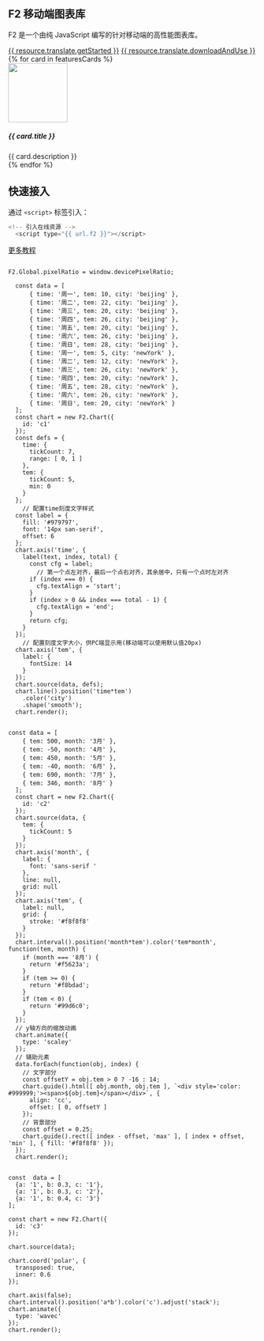 <!--
template: home
title: F2
keywords:
  - F2
  - Chart
  - 图表
  - 移动端
  - Mobile
  - H5
description: F2 是一个由纯 JavaScript 编写、强大、高性能的的语义化图表生成工具，它提供了一整套图形语法，可以让用户通过简单的语法搭建出无数种图表，是为移动端而准备的强大的可视化工具。
featuresCards:
  - img: ${assets}/image/home/features-simple.svg
    title: 极小
    description: 压缩后不到100k的代码，提供了几十种图表。
  - img: ${assets}/image/home/features-professional.svg
    title: 高性能
    description: 为移动端做了大量的性能优化，性能做到极致。
  - img: ${assets}/image/home/features-powerful.svg
    title: 强大扩展能力
    description: 任何图表，都可以基于图形语法灵活绘制，满足你无限的创意。
footer:
  isDark: true
resource:
  jsFiles:
    - ${url.f2}
-->

<section class="intro">
    <div class="container">
        <div class="header row">
            <div class="col-md-6">
                <h1>F2 移动端图表库</h1>
                <p class="main-info">F2 是一个由纯 JavaScript 编写的针对移动端的高性能图表库。</p>
                <a href="{{ products.g2.links.demo.href }}" class="btn btn-primary btn-lg btn-round-link">{{ resource.translate.getStarted }}</a>
                <a href="{{base}}zh-cn/g2/3.x/tutorial/download.html" class="btn btn-light border btn-lg btn-round-link">{{ resource.translate.downloadAndUse }}</a>
            </div>
            <div class="col-md-6 slick">
                <div id="commentsCarousel" class="carousel">
                    <div class="carousel-inner slick">
                        <div class="carousel-item active">
                          <canvas id="c1" style="width:500px;height:300px;"></canvas>
                        </div>
                        <div class="carousel-item">
                          <canvas id="c2" style="width:500px;height:300px;"></canvas>
                        </div>
                        <div class="carousel-item">
                          <canvas id="c3" style="width:500px;height:300px;"></canvas>
                        </div>
                    </div>
                </div>
            </div>
        </div>
    </div>
</section>

<section class="features text-center">
    <div class="container">
        <div class="row">
            {% for card in featuresCards %}
            <div class="feature col-md-4 text-center">
                <img src="{{ card.img }}" alt="" width="120" height="120">
                <h5>{{ card.title }}</h5>
                <div class="detail">{{ card.description }}</div>
            </div>
            {% endfor %}
        </div>
    </div>
</section>

<section class="get-started text-center">
    <h2>快速接入</h2>
    <p>通过 <code>&lt;script&gt;</code> 标签引入：</p>

```js
<!-- 引入在线资源 -->
  <script type="{{ url.f2 }}"></script>
```

</section>

<section class="more text-center">
    <a href="{{ products.f2.links.tutorial.href }}"  class="btn btn-primary btn-lg btn-round-link">更多教程</a>
</section>

<!-- chart1 -->

```js-

F2.Global.pixelRatio = window.devicePixelRatio;

  const data = [
      { time: '周一', tem: 10, city: 'beijing' },
      { time: '周二', tem: 22, city: 'beijing' },
      { time: '周三', tem: 20, city: 'beijing' },
      { time: '周四', tem: 26, city: 'beijing' },
      { time: '周五', tem: 20, city: 'beijing' },
      { time: '周六', tem: 26, city: 'beijing' },
      { time: '周日', tem: 28, city: 'beijing' },
      { time: '周一', tem: 5, city: 'newYork' },
      { time: '周二', tem: 12, city: 'newYork' },
      { time: '周三', tem: 26, city: 'newYork' },
      { time: '周四', tem: 20, city: 'newYork' },
      { time: '周五', tem: 28, city: 'newYork' },
      { time: '周六', tem: 26, city: 'newYork' },
      { time: '周日', tem: 20, city: 'newYork' }
  ];
  const chart = new F2.Chart({
    id: 'c1'
  });
  const defs = {
    time: {
      tickCount: 7,
      range: [ 0, 1 ]
    },
    tem: {
      tickCount: 5,
      min: 0
    }
  };
    // 配置time刻度文字样式
  const label = {
    fill: '#979797',
    font: '14px san-serif',
    offset: 6
  };
  chart.axis('time', {
    label(text, index, total) {
      const cfg = label;
        // 第一个点左对齐，最后一个点右对齐，其余居中，只有一个点时左对齐
      if (index === 0) {
        cfg.textAlign = 'start';
      }
      if (index > 0 && index === total - 1) {
        cfg.textAlign = 'end';
      }
      return cfg;
    }
  });
    // 配置刻度文字大小，供PC端显示用(移动端可以使用默认值20px)
  chart.axis('tem', {
    label: {
      fontSize: 14
    }
  });
  chart.source(data, defs);
  chart.line().position('time*tem')
    .color('city')
    .shape('smooth');
  chart.render();

```

<!-- chart2 -->

```js-

const data = [
    { tem: 500, month: '3月' },
    { tem: -50, month: '4月' },
    { tem: 450, month: '5月' },
    { tem: -40, month: '6月' },
    { tem: 690, month: '7月' },
    { tem: 346, month: '8月' }
  ];
  const chart = new F2.Chart({
    id: 'c2'
  });
  chart.source(data, {
    tem: {
      tickCount: 5
    }
  });
  chart.axis('month', {
    label: {
      font: 'sans-serif '
    },
    line: null,
    grid: null
  });
  chart.axis('tem', {
    label: null,
    grid: {
      stroke: '#f8f8f8'
    }
  });
  chart.interval().position('month*tem').color('tem*month', function(tem, month) {
    if (month === '8月') {
      return '#f5623a';
    }
    if (tem >= 0) {
      return '#f8bdad';
    }
    if (tem < 0) {
      return '#99d6c0';
    }
  });
  // y轴方向的缩放动画
  chart.animate({
    type: 'scaley'
  });
  // 辅助元素
  data.forEach(function(obj, index) {
    // 文字部分
    const offsetY = obj.tem > 0 ? -16 : 14;
    chart.guide().html([ obj.month, obj.tem ], `<div style='color: #999999;'><span>${obj.tem}</span></div>`, {
      align: 'cc',
      offset: [ 0, offsetY ]
    });
    // 背景部分
    const offset = 0.25;
    chart.guide().rect([ index - offset, 'max' ], [ index + offset, 'min' ], { fill: '#f8f8f8' });
  });
  chart.render();
```

<!-- chart3 -->

```js-

const  data = [
  {a: '1', b: 0.3, c: '1'},
  {a: '1', b: 0.3, c: '2'},
  {a: '1', b: 0.4, c: '3'}
];

const chart = new F2.Chart({
  id: 'c3'
});

chart.source(data);

chart.coord('polar', {
  transposed: true,
  inner: 0.6
});

chart.axis(false);
chart.interval().position('a*b').color('c').adjust('stack');
chart.animate({
  type: 'wavec'
});
chart.render();

```

